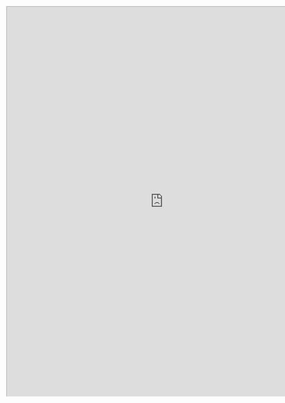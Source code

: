 <iframe 
    src="https://www.dndbeyond.com/characters/148267739/XeSWQ8"
    width="1025"
    height="1280"
    style="zoom:0.8; overflow:hidden"
>
</iframe>